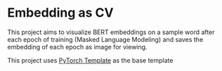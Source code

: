 # Embedding as CV

This project aims to visualize BERT embeddings on a sample word after each epoch of training (Masked Language Modeling) and saves the embedding of each epoch as image for viewing.

This project uses [PyTorch Template](https://github.com/victoresque/pytorch-template) as the base template
